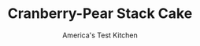 ---
layout: ../../layouts/MarkdownPostLayout.astro
title: Cranberry-Pear Stack Cake
author: America's Test Kitchen
pubDate: 2023-03-15
description: "Ripe pears, tart cranberries, and buttery cake layers make this a great American cake a showstopper."
image_url: https://res.cloudinary.com/hksqkdlah/image/upload/ar_1:1,c_fill,dpr_2.0,f_auto,fl_lossy.progressive.strip_profile,g_faces:auto,q_auto:low,w_344/33106_sfs-gac-cranberry-pear-stack-cake-47
tags: ["Desserts or Baked Goods","Cakes"]
calories: 7667
protein: 8
carbohydrates: 104
fats: 
fiber: 5
ingredients: ["10 ounces (2 1/2 cups), fresh or frozen cranberries","1/2 cup (3 1/2 ounces), sugar","1/4 cup, water","2 pounds Bartlett or Bosc, pears, peeled, halved, cored, and cut into 1-inch pieces","2 teaspoons, grated orange zest","1 teaspoon, ground cinnamon","1/8 teaspoon, Salt","1 , recipe Classic Yellow Bundt Cake batter","1 1/2 cups, recipe Lightly Sweetened Whipped Cream"]
serves: 10
time: "3 hours, plus 4 hours cooling"
instructions: ["FOR THE FILLING: Combine cranberries, sugar, and water in large saucepan and cook over medium heat until cranberries are just starting to burst, about 5 minutes, stirring frequently. Remove 2 tablespoons cranberries and set aside in refrigerator. Add pears, orange zest, cinnamon, and salt to remaining cranberries in saucepan and cook over medium heat until pears are very soft and almost all liquid has evaporated, about 45 minutes, stirring frequently and reducing heat as needed if bottom begins to scorch. Transfer fruit mixture to food processor and process until smooth, 30 to 45 seconds (you should have 2 1/2 cups puree). Transfer to bowl, press parchment paper on top, and refrigerate until completely cool, about 4 hours.","FOR THE CAKE: Adjust oven rack to middle position and heat oven to 350 degrees. Spray two 8-inch round cake pans with baking spray with flour and line with parchment. Pour 8 ounces (about 1 cup) batter into each pan and spread into even layer. Bake until tops are set and edges are just starting to brown, 12 to 14 minutes. Let cakes cool in pans for 10 minutes, then remove cakes from pans and let cool completely on wire rack (leaving parchment on cakes). Wipe pans clean and repeat process twice more, for a total of 6 cake layers.","TO ASSEMBLE: Gently remove parchment and place 1 cake round on cake plate or pedestal. Spread 1/2 cup puree in even layer over cake. Repeat with remaining cake layers and remaining puree, leaving top of cake plain. Spread whipped cream in even layer over top of cake. Garnish center with reserved cranberries. Serve."]
nutrition: ["268 mg Potassium","182 mg Phosphorus","115 mg Calcium","2 mg Iron","25 mg Magnesium","436 mg Sodium","36 g Fat","2 mg Niacin (B3)","9 g Monounsaturated","1 g Polyunsaturated","7 mg Vitamin C","160 mg Cholesterol","21 g Saturated","5 g Fiber","65 µg Folic acid","29 µg Folate (food)","63 g Sugars","9 µg Vitamin K","166 g Water","104 g Carbs","134 µg Folate equivalent (total)","8 g Protein","1 mg Vitamin E","350 µg Vitamin A","766 kcal Energy","50 g Sugars, added","7667 calories"]
notes: ""
---